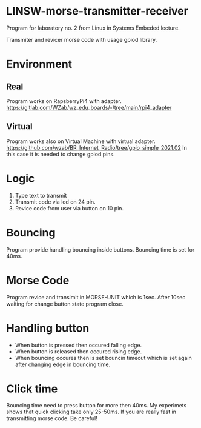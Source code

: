 # LINSW-morse-transmitter-receiver
Program for laboratory no. 2 from Linux in Systems Embeded lecture.

Transmiter and revicer morse code with usage gpiod library.

# Environment
## Real
Program works on RapsberryPi4 with adapter.
https://gitlab.com/WZab/wz_edu_boards/-/tree/main/rpi4_adapter

## Virtual
Program works also on Virtual Machine with virtual adapter.
https://github.com/wzab/BR_Internet_Radio/tree/gpio_simple_2021.02
In this case it is needed to change gpiod pins.

# Logic
1. Type text to transmit
2. Transmit code via led on 24 pin.
3. Revice code from user via button on 10 pin.

# Bouncing
Program provide handling bouncing inside buttons. Bouncing time is set for 40ms.

# Morse Code
Program revice and transimit in MORSE-UNIT which is 1sec.
After 10sec waiting for change button state program close.

# Handling button
- When button is pressed then occured falling edge.
- When button is released then occured rising edge.
- When bouncing occures then is set bouncin timeout which is set again after changing edge in bouncing time.

# Click time
Bouncing time need to press button for more then 40ms. My experimets shows that quick clicking take only 25-50ms.
If you are really fast in transmitting morse code. Be careful!

